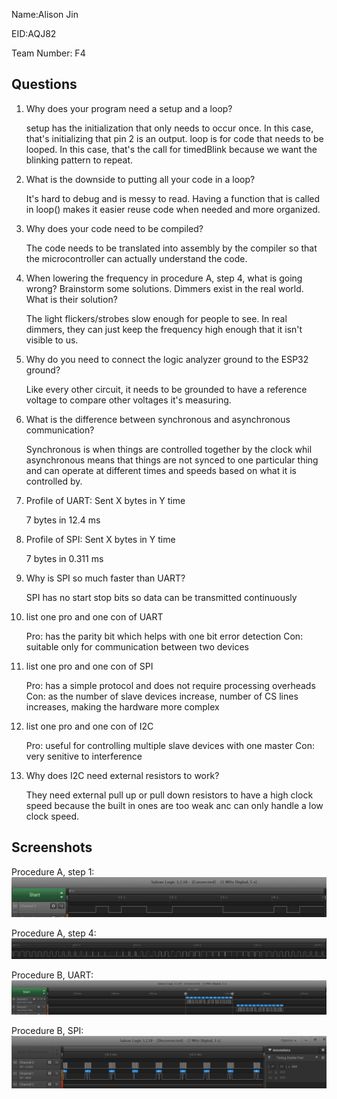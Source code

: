 Name:Alison Jin

EID:AQJ82

Team Number: F4

## Questions

1. Why does your program need a setup and a loop?

    setup has the initialization that only needs to occur once. In this case, that's initializing that pin 2 is an output. loop is for code that needs to be looped. In this case, that's the call for timedBlink because we want the blinking pattern to repeat.

2. What is the downside to putting all your code in a loop?

    It's hard to debug and is messy to read. Having a function that is called in loop() makes it easier reuse code when needed and more organized.

3. Why does your code need to be compiled?

    The code needs to be translated into assembly by the compiler so that the microcontroller can actually understand the code.

4. When lowering the frequency in procedure A, step 4, what is going wrong? Brainstorm some solutions. Dimmers exist in the real world. What is their solution?

   The light flickers/strobes slow enough for people to see. In real dimmers, they can just keep the frequency high enough that it isn't visible to us.

5. Why do you need to connect the logic analyzer ground to the ESP32 ground?

    Like every other circuit, it needs to be grounded to have a reference voltage to compare other voltages it's measuring.

6. What is the difference between synchronous and asynchronous communication?

    Synchronous is when things are controlled together by the clock whil asynchronous means that things are not synced to one particular thing and can operate at different times and speeds based on what it is controlled by.

7. Profile of UART: Sent X bytes in Y time 

    7 bytes in 12.4 ms

8. Profile of SPI: Sent X bytes in Y time

    7 bytes in 0.311 ms

9. Why is SPI so much faster than UART?

    SPI has no start stop bits so data can be transmitted continuously

10. list one pro and one con of UART

    Pro: has the parity bit which helps with one bit error detection
    Con: suitable only for communication between two devices

11. list one pro and one con of SPI

    Pro: has a simple protocol and does not require processing overheads
    Con: as the number of slave devices increase, number of CS lines increases, making the hardware more complex

12. list one pro and one con of I2C

    Pro: useful for controlling multiple slave devices with one master
    Con: very senitive to interference

13. Why does I2C need external resistors to work?

    They need external pull up or pull down resistors to have a high clock speed because the built in ones are too weak anc can only handle a low clock speed.

## Screenshots
Procedure A, step 1:
![Put path to your image here ->](img/Blink.png)

Procedure A, step 4:
![Put path to your image here ->](img/dimmer.png)

Procedure B, UART:
![Put path to your image here ->](img/uart.png)

Procedure B, SPI:
![Put path to your image here ->](img/spi.png)
